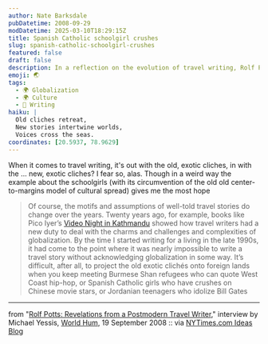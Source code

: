 ```yaml
---
author: Nate Barksdale
pubDatetime: 2008-09-29
modDatetime: 2025-03-10T18:29:15Z
title: Spanish Catholic schoolgirl crushes
slug: spanish-catholic-schoolgirl-crushes
featured: false
draft: false
description: In a reflection on the evolution of travel writing, Rolf Potts discusses the complexities of globalization and the shifting narratives in contemporary travel stories.
emoji: 🌏
tags:
  - 🌍 Globalization
  - 🌍 Culture
  - 📝 Writing
haiku: |
  Old cliches retreat,  
  New stories intertwine worlds,  
  Voices cross the seas.
coordinates: [20.5937, 78.9629]
---
```


When it comes to travel writing, it's out with the old, exotic cliches, in with the ... new, exotic cliches? I fear so, alas. Though in a weird way the example about the schoolgirls (with its circumvention of the old old center-to-margins model of cultural spread) gives me the most hope

> Of course, the motifs and assumptions of well-told travel stories do change over the years. Twenty years ago, for example, books like Pico Iyer’s [Video Night in Kathmandu](http://www.worldhum.com/weblog/item/no_8_video_night_in_kathmandu_by_pico_iyer_20060525/ "Video Night in Kathmandu") showed how travel writers had a new duty to deal with the charms and challenges and complexities of globalization. By the time I started writing for a living in the late 1990s, it had come to the point where it was nearly impossible to write a travel story without acknowledging globalization in some way. It’s difficult, after all, to project the old exotic clichés onto foreign lands when you keep meeting Burmese Shan refugees who can quote West Coast hip-hop, or Spanish Catholic girls who have crushes on Chinese movie stars, or Jordanian teenagers who idolize Bill Gates

---

from "[Rolf Potts: Revelations from a Postmodern Travel Writer](http://www.worldhum.com/qanda/item/rolf_potts_revelations_from_a_postmodern_travel_writer_20080918/)," interview by Michael Yessis, [World Hum](http://www.worldhum.com/qanda/item/rolf_potts_revelations_from_a_postmodern_travel_writer_20080918/), 19 September 2008 :: via [NYTimes.com Ideas Blog](http://ideas.blogs.nytimes.com/2008/09/29/travel-writing-has-moved-on/)
